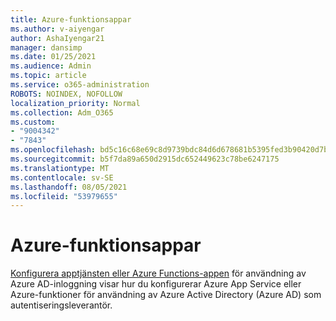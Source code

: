 ```yaml
---
title: Azure-funktionsappar
ms.author: v-aiyengar
author: AshaIyengar21
manager: dansimp
ms.date: 01/25/2021
ms.audience: Admin
ms.topic: article
ms.service: o365-administration
ROBOTS: NOINDEX, NOFOLLOW
localization_priority: Normal
ms.collection: Adm_O365
ms.custom:
- "9004342"
- "7843"
ms.openlocfilehash: bd5c16c68e69c8d9739bdc84d6d678681b5395fed3b90420d7b78cc47664eaed
ms.sourcegitcommit: b5f7da89a650d2915dc652449623c78be6247175
ms.translationtype: MT
ms.contentlocale: sv-SE
ms.lasthandoff: 08/05/2021
ms.locfileid: "53979655"
---
```

# <a name="azure-function-apps"></a>Azure-funktionsappar

[Konfigurera apptjänsten eller Azure Functions-appen](https://docs.microsoft.com/azure/app-service/configure-authentication-provider-aad) för användning av Azure AD-inloggning visar hur du konfigurerar Azure App Service eller Azure-funktioner för användning av Azure Active Directory (Azure AD) som autentiseringsleverantör.